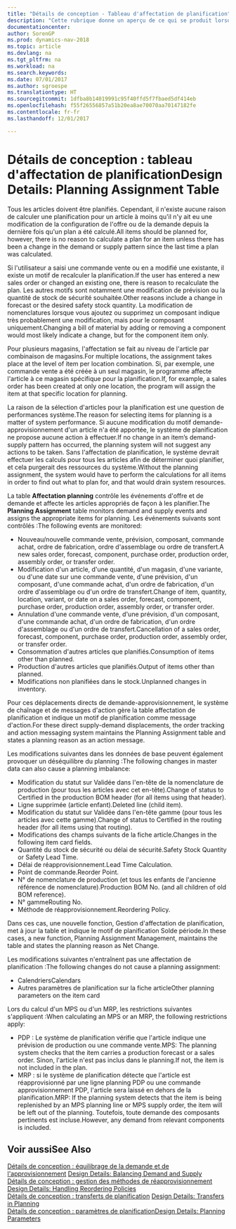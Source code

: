 ```yaml
---
title: "Détails de conception - Tableau d'affectation de planification"
description: "Cette rubrique donne un aperçu de ce qui se produit lorsque vous modifiez la planification d'un article."
documentationcenter: 
author: SorenGP
ms.prod: dynamics-nav-2018
ms.topic: article
ms.devlang: na
ms.tgt_pltfrm: na
ms.workload: na
ms.search.keywords: 
ms.date: 07/01/2017
ms.author: sgroespe
ms.translationtype: HT
ms.sourcegitcommit: 1dfba8b14019991c95f40ffd5f7fbaed5df414eb
ms.openlocfilehash: f55f26556857a51b20ea8ae70070aa70147182fe
ms.contentlocale: fr-fr
ms.lasthandoff: 12/01/2017

---
```

# <a name="design-details-planning-assignment-table"></a><span data-ttu-id="e1e3b-103">Détails de conception : tableau d'affectation de planification</span><span class="sxs-lookup"><span data-stu-id="e1e3b-103">Design Details: Planning Assignment Table</span></span>
<span data-ttu-id="e1e3b-104">Tous les articles doivent être planifiés. Cependant, il n'existe aucune raison de calculer une planification pour un article à moins qu'il n'y ait eu une modification de la configuration de l'offre ou de la demande depuis la dernière fois qu'un plan a été calculé.</span><span class="sxs-lookup"><span data-stu-id="e1e3b-104">All items should be planned for, however, there is no reason to calculate a plan for an item unless there has been a change in the demand or supply pattern since the last time a plan was calculated.</span></span>  
  
<span data-ttu-id="e1e3b-105">Si l'utilisateur a saisi une commande vente ou en a modifié une existante, il existe un motif de recalculer la planification.</span><span class="sxs-lookup"><span data-stu-id="e1e3b-105">If the user has entered a new sales order or changed an existing one, there is reason to recalculate the plan.</span></span> <span data-ttu-id="e1e3b-106">Les autres motifs sont notamment une modification de prévision ou la quantité de stock de sécurité souhaitée.</span><span class="sxs-lookup"><span data-stu-id="e1e3b-106">Other reasons include a change in forecast or the desired safety stock quantity.</span></span> <span data-ttu-id="e1e3b-107">La modification de nomenclatures lorsque vous ajoutez ou supprimez un composant indique très probablement une modification, mais pour le composant uniquement.</span><span class="sxs-lookup"><span data-stu-id="e1e3b-107">Changing a bill of material by adding or removing a component would most likely indicate a change, but for the component item only.</span></span>  
  
<span data-ttu-id="e1e3b-108">Pour plusieurs magasins, l'affectation se fait au niveau de l'article par combinaison de magasins.</span><span class="sxs-lookup"><span data-stu-id="e1e3b-108">For multiple locations, the assignment takes place at the level of item per location combination.</span></span> <span data-ttu-id="e1e3b-109">Si, par exemple, une commande vente a été créée à un seul magasin, le programme affecte l'article à ce magasin spécifique pour la planification.</span><span class="sxs-lookup"><span data-stu-id="e1e3b-109">If, for example, a sales order has been created at only one location, the program will assign the item at that specific location for planning.</span></span>  
  
<span data-ttu-id="e1e3b-110">La raison de la sélection d'articles pour la planification est une question de performances système.</span><span class="sxs-lookup"><span data-stu-id="e1e3b-110">The reason for selecting items for planning is a matter of system performance.</span></span> <span data-ttu-id="e1e3b-111">Si aucune modification du motif demande-approvisionnement d'un article n'a été apportée, le système de planification ne propose aucune action à effectuer.</span><span class="sxs-lookup"><span data-stu-id="e1e3b-111">If no change in an item’s demand-supply pattern has occurred, the planning system will not suggest any actions to be taken.</span></span> <span data-ttu-id="e1e3b-112">Sans l'affectation de planification, le système devrait effectuer les calculs pour tous les articles afin de déterminer quoi planifier, et cela purgerait des ressources du système.</span><span class="sxs-lookup"><span data-stu-id="e1e3b-112">Without the planning assignment, the system would have to perform the calculations for all items in order to find out what to plan for, and that would drain system resources.</span></span>  
  
<span data-ttu-id="e1e3b-113">La table **Affectation planning** contrôle les événements d'offre et de demande et affecte les articles appropriés de façon à les planifier.</span><span class="sxs-lookup"><span data-stu-id="e1e3b-113">The **Planning Assignment** table monitors demand and supply events and assigns the appropriate items for planning.</span></span> <span data-ttu-id="e1e3b-114">Les événements suivants sont contrôlés :</span><span class="sxs-lookup"><span data-stu-id="e1e3b-114">The following events are monitored:</span></span>  
  
* <span data-ttu-id="e1e3b-115">Nouveau/nouvelle commande vente, prévision, composant, commande achat, ordre de fabrication, ordre d'assemblage ou ordre de transfert.</span><span class="sxs-lookup"><span data-stu-id="e1e3b-115">A new sales order, forecast, component, purchase order, production order, assembly order, or transfer order.</span></span>  
* <span data-ttu-id="e1e3b-116">Modification d'un article, d'une quantité, d'un magasin, d'une variante, ou d'une date sur une commande vente, d'une prévision, d'un composant, d'une commande achat, d'un ordre de fabrication, d'un ordre d'assemblage ou d'un ordre de transfert.</span><span class="sxs-lookup"><span data-stu-id="e1e3b-116">Change of item, quantity, location, variant, or date on a sales order, forecast, component, purchase order, production order, assembly order, or transfer order.</span></span>  
* <span data-ttu-id="e1e3b-117">Annulation d'une commande vente, d'une prévision, d'un composant, d'une commande achat, d'un ordre de fabrication, d'un ordre d'assemblage ou d'un ordre de transfert.</span><span class="sxs-lookup"><span data-stu-id="e1e3b-117">Cancellation of a sales order, forecast, component, purchase order, production order, assembly order, or transfer order.</span></span>  
* <span data-ttu-id="e1e3b-118">Consommation d'autres articles que planifiés.</span><span class="sxs-lookup"><span data-stu-id="e1e3b-118">Consumption of items other than planned.</span></span>  
* <span data-ttu-id="e1e3b-119">Production d'autres articles que planifiés.</span><span class="sxs-lookup"><span data-stu-id="e1e3b-119">Output of items other than planned.</span></span>  
* <span data-ttu-id="e1e3b-120">Modifications non planifiées dans le stock.</span><span class="sxs-lookup"><span data-stu-id="e1e3b-120">Unplanned changes in inventory.</span></span>  
  
<span data-ttu-id="e1e3b-121">Pour ces déplacements directs de demande-approvisionnement, le système de chaînage et de messages d'action gère la table affectation de planification et indique un motif de planification comme message d'action.</span><span class="sxs-lookup"><span data-stu-id="e1e3b-121">For these direct supply-demand displacements, the order tracking and action messaging system maintains the Planning Assignment table and states a planning reason as an action message.</span></span>  
  
<span data-ttu-id="e1e3b-122">Les modifications suivantes dans les données de base peuvent également provoquer un déséquilibre du planning :</span><span class="sxs-lookup"><span data-stu-id="e1e3b-122">The following changes in master data can also cause a planning imbalance:</span></span>  
  
* <span data-ttu-id="e1e3b-123">Modification du statut sur Validée dans l'en-tête de la nomenclature de production (pour tous les articles avec cet en-tête).</span><span class="sxs-lookup"><span data-stu-id="e1e3b-123">Change of status to Certified in the production BOM header (for all items using that header).</span></span>  
* <span data-ttu-id="e1e3b-124">Ligne supprimée (article enfant).</span><span class="sxs-lookup"><span data-stu-id="e1e3b-124">Deleted line (child item).</span></span>  
* <span data-ttu-id="e1e3b-125">Modification du statut sur Validée dans l'en-tête gamme (pour tous les articles avec cette gamme).</span><span class="sxs-lookup"><span data-stu-id="e1e3b-125">Change of status to Certified in the routing header (for all items using that routing).</span></span>  
* <span data-ttu-id="e1e3b-126">Modifications des champs suivants de la fiche article.</span><span class="sxs-lookup"><span data-stu-id="e1e3b-126">Changes in the following item card fields.</span></span>  
* <span data-ttu-id="e1e3b-127">Quantité du stock de sécurité ou délai de sécurité.</span><span class="sxs-lookup"><span data-stu-id="e1e3b-127">Safety Stock Quantity or Safety Lead Time.</span></span>  
* <span data-ttu-id="e1e3b-128">Délai de réapprovisionnement.</span><span class="sxs-lookup"><span data-stu-id="e1e3b-128">Lead Time Calculation.</span></span>  
* <span data-ttu-id="e1e3b-129">Point de commande.</span><span class="sxs-lookup"><span data-stu-id="e1e3b-129">Reorder Point.</span></span>  
* <span data-ttu-id="e1e3b-130">N° de nomenclature de production (et tous les enfants de l'ancienne référence de nomenclature).</span><span class="sxs-lookup"><span data-stu-id="e1e3b-130">Production BOM No. (and all children of old BOM reference).</span></span>  
* <span data-ttu-id="e1e3b-131">N° gamme</span><span class="sxs-lookup"><span data-stu-id="e1e3b-131">Routing No.</span></span>  
* <span data-ttu-id="e1e3b-132">Méthode de réapprovisionnement.</span><span class="sxs-lookup"><span data-stu-id="e1e3b-132">Reordering Policy.</span></span>  
  
<span data-ttu-id="e1e3b-133">Dans ces cas, une nouvelle fonction, Gestion d'affectation de planification, met à jour la table et indique le motif de planification Solde période.</span><span class="sxs-lookup"><span data-stu-id="e1e3b-133">In these cases, a new function, Planning Assignment Management, maintains the table and states the planning reason as Net Change.</span></span>  
  
<span data-ttu-id="e1e3b-134">Les modifications suivantes n'entraînent pas une affectation de planification :</span><span class="sxs-lookup"><span data-stu-id="e1e3b-134">The following changes do not cause a planning assignment:</span></span>  
  
* <span data-ttu-id="e1e3b-135">Calendriers</span><span class="sxs-lookup"><span data-stu-id="e1e3b-135">Calendars</span></span>  
* <span data-ttu-id="e1e3b-136">Autres paramètres de planification sur la fiche article</span><span class="sxs-lookup"><span data-stu-id="e1e3b-136">Other planning parameters on the item card</span></span>  
  
<span data-ttu-id="e1e3b-137">Lors du calcul d'un MPS ou d'un MRP, les restrictions suivantes s'appliquent :</span><span class="sxs-lookup"><span data-stu-id="e1e3b-137">When calculating an MPS or an MRP, the following restrictions apply:</span></span>  
  
* <span data-ttu-id="e1e3b-138">PDP : Le système de planification vérifie que l'article indique une prévision de production ou une commande vente.</span><span class="sxs-lookup"><span data-stu-id="e1e3b-138">MPS: The planning system checks that the item carries a production forecast or a sales order.</span></span> <span data-ttu-id="e1e3b-139">Sinon, l'article n'est pas inclus dans le planning.</span><span class="sxs-lookup"><span data-stu-id="e1e3b-139">If not, the item is not included in the plan.</span></span>  
* <span data-ttu-id="e1e3b-140">MRP : si le système de planification détecte que l'article est réapprovisionné par une ligne planning PDP ou une commande approvisionnement PDP, l'article sera laissé en dehors de la planification.</span><span class="sxs-lookup"><span data-stu-id="e1e3b-140">MRP: If the planning system detects that the item is being replenished by an MPS planning line or MPS supply order, the item will be left out of the planning.</span></span> <span data-ttu-id="e1e3b-141">Toutefois, toute demande des composants pertinents est incluse.</span><span class="sxs-lookup"><span data-stu-id="e1e3b-141">However, any demand from relevant components is included.</span></span>  
  
## <a name="see-also"></a><span data-ttu-id="e1e3b-142">Voir aussi</span><span class="sxs-lookup"><span data-stu-id="e1e3b-142">See Also</span></span>  
<span data-ttu-id="e1e3b-143">[Détails de conception : équilibrage de la demande et de l'approvisionnement](design-details-balancing-demand-and-supply.md) </span><span class="sxs-lookup"><span data-stu-id="e1e3b-143">[Design Details: Balancing Demand and Supply](design-details-balancing-demand-and-supply.md) </span></span>  
<span data-ttu-id="e1e3b-144">[Détails de conception : gestion des méthodes de réapprovisionnement](design-details-handling-reordering-policies.md) </span><span class="sxs-lookup"><span data-stu-id="e1e3b-144">[Design Details: Handling Reordering Policies](design-details-handling-reordering-policies.md) </span></span>  
<span data-ttu-id="e1e3b-145">[Détails de conception : transferts de planification](design-details-transfers-in-planning.md) </span><span class="sxs-lookup"><span data-stu-id="e1e3b-145">[Design Details: Transfers in Planning](design-details-transfers-in-planning.md) </span></span>  
[<span data-ttu-id="e1e3b-146">Détails de conception : paramètres de planification</span><span class="sxs-lookup"><span data-stu-id="e1e3b-146">Design Details: Planning Parameters</span></span>](design-details-planning-parameters.md)  

